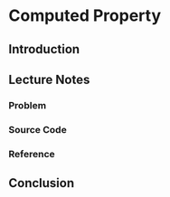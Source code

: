# Computed Property

## Introduction

## Lecture Notes

### Problem

### Source Code

### Reference

## Conclusion
